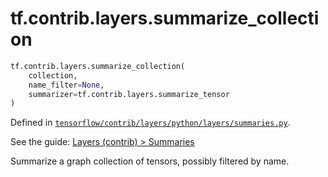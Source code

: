 <div itemscope itemtype="http://developers.google.com/ReferenceObject">
<meta itemprop="name" content="tf.contrib.layers.summarize_collection" />
</div>

# tf.contrib.layers.summarize_collection

``` python
tf.contrib.layers.summarize_collection(
    collection,
    name_filter=None,
    summarizer=tf.contrib.layers.summarize_tensor
)
```



Defined in [`tensorflow/contrib/layers/python/layers/summaries.py`](https://www.tensorflow.org/code/tensorflow/contrib/layers/python/layers/summaries.py).

See the guide: [Layers (contrib) > Summaries](../../../../../api_guides/python/contrib.layers.md#Summaries)

Summarize a graph collection of tensors, possibly filtered by name.